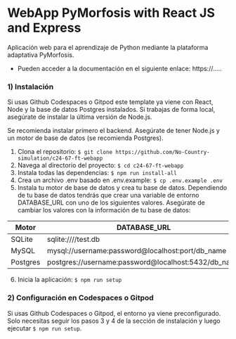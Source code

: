 # WebApp PyMorfosis with React JS and Express 

Aplicación web para el aprendizaje de Python mediante la plataforma adaptativa PyMorfosis.

- Pueden acceder a la documentación en el siguiente enlace: https://.....

### 1) Instalación

Si usas Github Codespaces o Gitpod este template ya viene con React, Node y la base de datos Postgres instalados. Si trabajas de forma local, asegúrate de instalar la última versión de Node.js.

Se recomienda instalar primero el backend. Asegúrate de tener Node.js y un motor de base de datos (se recomienda Postgres).

1. Clona el repositorio: `$ git clone https://github.com/No-Country-simulation/c24-67-ft-webapp`
2. Navega al directorio del proyecto: `$ cd c24-67-ft-webapp`
3. Instala todas las dependencias: `$ npm run install-all`
4. Crea un archivo .env basado en .env.example: `$ cp .env.example .env`
5. Instala tu motor de base de datos y crea tu base de datos. Dependiendo de tu base de datos tendrás que crear una variable de entorno DATABASE_URL con uno de los siguientes valores. Asegúrate de cambiar los valores con la información de tu base de datos:

| Motor     | DATABASE_URL                                        |
| --------- | --------------------------------------------------- |
| SQLite    | sqlite:////test.db                                  |
| MySQL     | mysql://username:password@localhost:port/db_name    |
| Postgres  | postgres://username:password@localhost:5432/db_name |

6. Inicia la aplicación: `$ npm run setup`

### 2) Configuración en Codespaces o Gitpod

Si usas Github Codespaces o Gitpod, el entorno ya viene preconfigurado. Solo necesitas seguir los pasos 3 y 4 de la sección de instalación y luego ejecutar `$ npm run setup`.
